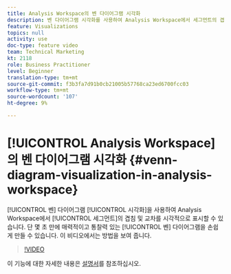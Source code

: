 ```yaml
---
title: Analysis Workspace의 벤 다이어그램 시각화
description: 벤 다이어그램 시각화를 사용하여 Analysis Workspace에서 세그먼트의 겹치기 및 교차 영역을 시각적으로 표시할 수 있습니다. 매력적이고 통찰력 있는 벤 다이어그램을 신속하게 제작할 수 있습니다. 이 비디오에서는 방법을 보여 줍니다.
feature: Visualizations
topics: null
activity: use
doc-type: feature video
team: Technical Marketing
kt: 2118
role: Business Practitioner
level: Beginner
translation-type: tm+mt
source-git-commit: f3b3fa7d91b0cb21005b57768ca23ed6700fcc03
workflow-type: tm+mt
source-wordcount: '107'
ht-degree: 9%

---
```



# [!UICONTROL Analysis Workspace] 의   벤 다이어그램 시각화  {#venn-diagram-visualization-in-analysis-workspace}

[!UICONTROL 벤] 다이어그램 [!UICONTROL 시각화]을 사용하여 Analysis Workspace에서 [!UICONTROL 세그먼트]의 겹침 및 교차를 시각적으로 표시할 수 있습니다. 단 몇 초 만에 매력적이고 통찰력 있는 [!UICONTROL 벤] 다이어그램을 손쉽게 만들 수 있습니다. 이 비디오에서는 방법을 보여 줍니다.

>[!VIDEO](https://video.tv.adobe.com/v/23987/?quality=12)

이 기능에 대한 자세한 내용은 [설명서](https://marketing.adobe.com/resources/help/ko_KR/analytics/analysis-workspace/venn.html)를 참조하십시오.
